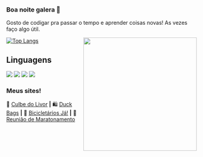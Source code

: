 ### Boa noite galera 👋

Gosto de codigar pra passar o tempo e aprender coisas novas! As vezes faço algo útil.

<img align="right" width="300" src="https://i.giphy.com/media/zDuStFVpRJIZ2/giphy.webp" />

[![Top Langs](https://github-readme-stats.vercel.app/api/top-langs/?username=anuraghazra&layout=compact)](https://github.com/edinwow/github-readme-stats)


## Linguagens 

<img src="https://img.shields.io/badge/JavaScript-F7DF1E?style=for-the-badge&logo=javascript&logoColor=black"> <img src="https://img.shields.io/badge/HTML5-E34F26?style=for-the-badge&logo=html5&logoColor=white"> <img src="https://img.shields.io/badge/CSS-239120?&style=for-the-badge&logo=css3&logoColor=white"> <img src="https://img.shields.io/badge/Java-ED8B00?style=for-the-badge&logo=java&logoColor=white">

### Meus sites!

📖 [Culbe do Livor][culbe] **|** 
🛍️ [Duck Bags][duck] **|** 
🚴 [Bicicletários Já!][bike] **|** 
🎥 [Reunião de Maratonamento][maratonamento]

[culbe]: https://culbe-do-livor.vercel.app
[bike]: https://bicicletariosja.xyz
[duck]: https://duckbags.xyz
[maratonamento]: https:/reuniaodemaratonamento.vercel.app
